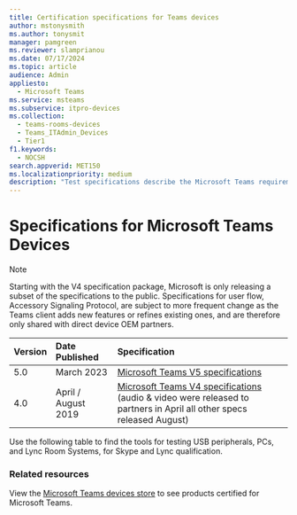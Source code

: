 ```yaml
---
title: Certification specifications for Teams devices
author: mstonysmith
ms.author: tonysmit
manager: pamgreen
ms.reviewer: slamprianou
ms.date: 07/17/2024
ms.topic: article
audience: Admin
appliesto: 
  - Microsoft Teams
ms.service: msteams
ms.subservice: itpro-devices
ms.collection: 
  - teams-rooms-devices
  - Teams_ITAdmin_Devices
  - Tier1
f1.keywords: 
  - NOCSH
search.appverid: MET150
ms.localizationpriority: medium
description: "Test specifications describe the Microsoft Teams requirements for personal peripherals and Teams Rooms and it's peripherals."
---
```


# Specifications for Microsoft Teams Devices

> [!NOTE]
> Starting with the V4 specification package, Microsoft is only releasing a subset of the specifications to the public. Specifications for user flow, Accessory Signaling Protocol, are subject to more frequent change as the Teams client adds new features or refines existing ones, and are therefore only shared with direct device OEM partners.

|Version  |Date Published  |Specification  |
|:---------|:---------|:---------|
|5.0     |March 2023| [Microsoft Teams V5 specifications](https://download.microsoft.com/download/1/2/5/125f0389-d733-4951-9117-d36589f3c86c/V5%20Release.zip)|
|4.0|April / August 2019|[Microsoft Teams V4 specifications](https://download.microsoft.com/download/9/f/6/9f63c68d-817b-40ff-935c-9dd8b74cb07d/V4%20Release.zip)  (audio & video were released to partners in April all other specs released August)|

Use the following table to find the tools for testing USB peripherals, PCs, and Lync Room Systems, for Skype and Lync qualification.</p>

### Related resources

View the [Microsoft Teams devices store](https://www.microsoft.com/en-ca/microsoft-teams/across-devices) to see products certified for Microsoft Teams.
